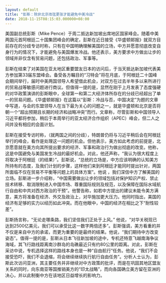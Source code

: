 ```yaml
---
layout: default
title: "彭斯：除非北京改弦更张才能避免中美冷战"
date: 2018-11-15T08:15:03.000000+08:00
---
```


美国副总统彭斯（Mike Pence）于周二抵达新加坡出席地区国家峰会。随着中美两国元首阿根廷二十国集团峰会的确定，彭斯在近日接受《华盛顿邮报》就双方目前存在的分歧专访时称，只有在中国明确理解美国的立场，中方并愿意彻底改变自身行为的情况下，才能避免与美国爆发冷战。他还表示，美方要求中方做出让步的领域并非仅含有贸易问题，还包括政治、军事等。

彭斯在结束了对美国在亚太地区重要盟友日本的访问后，于当天抵达新加坡代表美方参加第33届东盟峰会。备受各方瞩目的“习特会”将在月底，于阿根廷二十国峰会期间举行，届时中美两国领导人希望借此机会，对双方在过去半年多以来所进行的贸易战等敏感问题进行商议。但值得一提的是，显然在刚于上月发表了态度强硬的对华政策演讲的彭斯眼中，全球第一和第二大经济体所存在的分歧已经超出了单一的贸易问题。《华盛顿邮报》在这篇以“彭斯：冷战与否，中国决定”为题的文章中写道，与会的东盟领导人在当下最为关心的问题之一，就是华盛顿和北京是否将朝一个“超出预期且长期的经济和战略冲突”而行。文章称，尽管彭斯和中国领导人习近平都将参加，稍后于本周举行的亚太经济合作组织（APEC）峰会，但二人之间并没有相应的会面计划。

彭斯在接受专访时称，（就两国之间的分歧），特朗普仍将与习近平稍后会在阿根廷举行的峰会，看作是处理这一问题的机会。但他表示，美方如此考虑的前提是，北京愿意就在美方向其所提出要求的经济、军事和政治行为做出彻底的改变。他称，这是中国避免与美国发生冷战的最好机会。对此，他还声称，“我认为很大程度上将取决于阿根廷（的结果）”。彭斯说，“总统的立场是，中方应该明确的认知美方所持有的态度，及我们计划的步骤，这样他们来到阿根廷才能同时提出针对，两国所面临不仅在贸易不平衡等问题上的具体方案”。他说 ，我们深信中方了解美国的立场。彭斯进一步介绍称，“中国需要做出让步的领域包括对保护知识产权、禁止技术转移、取消限制进入中国市场、尊重国际规则及规范，以及保障在国际水域航行自由和中共对西方政治的干预”。他警告称，如若中方提出的建议未能令美方满意，美方将准备在经济、外交及政治上，对华施加更大压力。他同时指出，美国的经济有足够的实力以经历如此冲突。而在他眼中，中国的经济在相比之下“耐性较差”。

彭斯扬言称，“无论走哪条路，我们坚信我们正处于上风。” 他说，“对华关税现已达到2500亿美元，我们可以承受比这一数字两倍还多”。彭斯强调，美方看重的并不仅是来自中方的承诺，而更为重要的是最终的结果。他说，“我们期待中方改变姿态”。值得一提的是，彭斯从日本飞往新加坡的途中，专机还特意飞越南海争议海域，其飞行路线距离南沙群岛的岛礁最近只有约80公里的距离。对此，彭斯在采访中说，专机选择这样的路线本身也是一种“自由航行”任务。他说，“我们不会接受恐吓，我们不会退缩，将会继续继续执行航行自由任务”。分析人士认为，彭斯此次访问亚洲，其主要任务并非继续对中方政策的批评，而是在巩固其地区盟友关系的同时，向东南亚等国推销美方的“印太战略”，而向各国确立美方留在亚洲的决心，并以此制衡中方在该地区日益增长的影响力。

